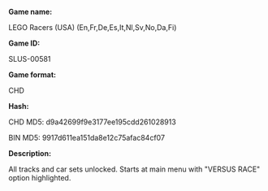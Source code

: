 **Game name:**

LEGO Racers (USA) (En,Fr,De,Es,It,Nl,Sv,No,Da,Fi)

**Game ID:**

SLUS-00581

**Game format:**

CHD

**Hash:**

CHD MD5: d9a42699f9e3177ee195cdd261028913

BIN MD5: 9917d611ea151da8e12c75afac84cf07

**Description:**

All tracks and car sets unlocked. Starts at main menu with "VERSUS RACE" option highlighted.